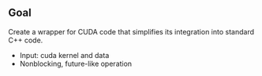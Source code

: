 ## Goal
Create a wrapper for CUDA code that simplifies its integration into standard C++ code.
- Input: cuda kernel and data
- Nonblocking, future-like operation

